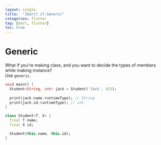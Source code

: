```yaml
---
layout: single
title:  "[Dart] 17.Generic"
categories: flutter
tag: [dart, flutter]
toc: true
---
```


# Generic

What if you're making class, and you want to decide the types of members while making instance?  
Use `generic`.

```dart
void main() {
  Student<String, int> jack = Student('Jack', 423);
  
  print(jack.name.runtimeType); // String
  print(jack.id.runtimeType); // int
}

class Student<T, X> {  
  final T name;
  final X id;

  Student(this.name, this.id);
}

```
